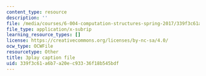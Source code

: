 ```yaml
---
content_type: resource
description: ''
file: /media/courses/6-004-computation-structures-spring-2017/339f3c61a6b7a20ec93336f18b545bdf_q38KAGAKORk.srt
file_type: application/x-subrip
learning_resource_types: []
license: https://creativecommons.org/licenses/by-nc-sa/4.0/
ocw_type: OCWFile
resourcetype: Other
title: 3play caption file
uid: 339f3c61-a6b7-a20e-c933-36f18b545bdf
---
```

